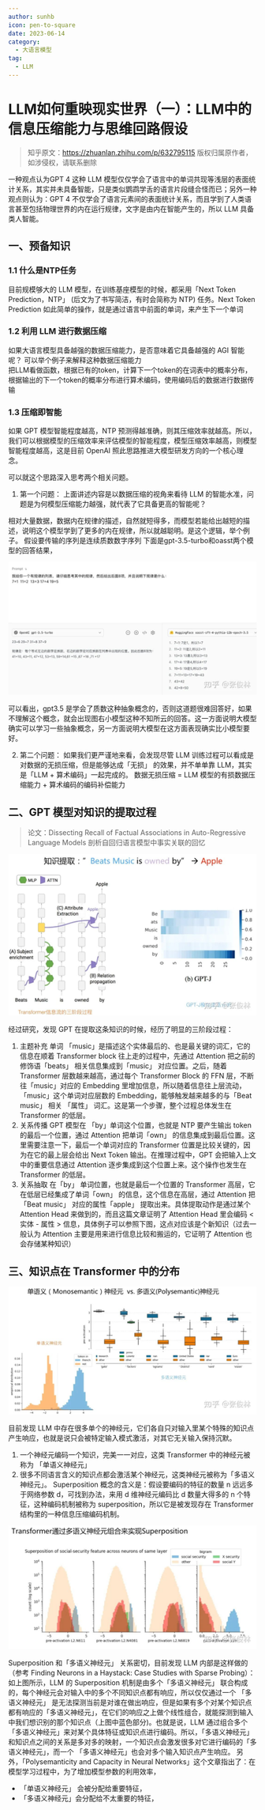 ```yaml
---
author: sunhb
icon: pen-to-square
date: 2023-06-14
category:
  - 大语言模型
tag:
  - LLM
---
```


# LLM如何重映现实世界（一）：LLM中的信息压缩能力与思维回路假设

>知乎原文：https://zhuanlan.zhihu.com/p/632795115
>版权归属原作者，如涉侵权，请联系删除

 一种观点认为GPT 4 这种 LLM 模型仅仅学会了语言中的单词共现等浅层的表面统计关系，其实并未具备智能，只是类似鹦鹉学舌的语言片段缝合怪而已；另外一种观点则认为：GPT 4 不仅学会了语言元素间的表面统计关系，而且学到了人类语言甚至包括物理世界的内在运行规律，文字是由内在智能产生的，所以 LLM 具备类人智能。

## 一、预备知识

### 1.1 什么是NTP任务

目前规模够大的 LLM 模型，在训练基座模型的时候，都采用「Next Token Prediction，NTP」 (后文为了书写简洁，有时会简称为 NTP) 任务。Next Token Prediction 如此简单的操作，就是通过语言中前面的单词，来产生下一个单词

### 1.2 利用 LLM 进行数据压缩

如果大语言模型具备越强的数据压缩能力，是否意味着它具备越强的 AGI 智能呢？
可以举个例子来解释这种数据压缩能力	
把LLM看做函数，根据已有的token，计算下一个token的在词表中的概率分布，根据输出的下一个token的概率分布进行算术编码，使用编码后的数据进行数据传输

### 1.3 压缩即智能

如果 GPT 模型智能程度越高，NTP 预测得越准确，则其压缩效率就越高。所以，我们可以根据模型的压缩效率来评估模型的智能程度，模型压缩效率越高，则模型智能程度越高，这是目前 OpenAI 照此思路推进大模型研发方向的一个核心理念。

可以就这个思路深入思考两个相关问题。
1. 第一个问题：
上面讲述内容是以数据压缩的视角来看待 LLM 的智能水准，问题是为何模型压缩能力越强，就代表了它具备更高的智能呢？

相对大量数据，数据内在规律的描述，自然就短得多，而模型若能给出越短的描述，说明这个模型学到了更多的内在规律，所以就越聪明。是这个逻辑，举个例子。
假设要传输的序列是连续质数数字序列
下面是gpt-3.5-turbo和oasst两个模型的回答结果，

![](/assets/images/posts/2023-6/ntp_image1.png)

可以看出，gpt3.5 是学会了质数这种抽象概念的，否则这道题很难回答好，如果不理解这个概念，就会出现图右小模型这种不知所云的回答。这一方面说明大模型确实可以学习一些抽象概念，另一方面说明大模型在这方面表现确实比小模型要好。

2. 第二个问题：
如果我们更严谨地来看，会发现尽管 LLM 训练过程可以看成是对数据的无损压缩，但是能够达成「无损」 的效果，并不单单靠 LLM，其实是「LLM + 算术编码」一起完成的。
数据无损压缩 = LLM 模型的有损数据压缩能力 + 算术编码的编码补偿能力

## 二、GPT 模型对知识的提取过程

>论文：Dissecting Recall of Factual Associations in Auto-Regressive Language Models
>剖析自回归语言模型中事实关联的回忆

![](/assets/images/posts/2023-6/ntp_image2.png)

经过研究，发现 GPT 在提取这条知识的时候，经历了明显的三阶段过程：
1. 主题补充
单词 「music」是描述这个实体最后的、也是最关键的词汇，它的信息在顺着 Transformer block 往上走的过程中，先通过 Attention 把之前的修饰语「beats」 相关信息集成到「music」 对应位置。之后，随着 Transformer 层数越来越高，通过每个 Transformer Block 的 FFN 层，不断往「music」对应的 Embedding 里增加信息，所以随着信息往上层流动，「music」这个单词对应层数的 Embedding，能够触发越来越多的与「Beat music」 相关 「属性」 词汇。这是第一个步骤，整个过程总体发生在 Transformer 的低层。
2. 关系传播
GPT 模型在 「by」单词这个位置，也就是 NTP 要产生输出 token 的最后一个位置，通过 Attention 把单词「own」  的信息集成到最后位置。这里需要注意一下，最后一个单词对应的 Transformer 位置是比较关键的，因为在它的最上层会给出 Next Token 输出。在推理过程中，GPT 会把输入上文中的重要信息通过 Attention 逐步集成到这个位置上来。这个操作也发生在 Transformer 的低层。
3. 关系抽取
在「by」 单词位置，也就是最后一个位置的 Transformer 高层，它在低层已经集成了单词「own」 的信息，这个信息在高层，通过 Attention 把「Beat music」 对应的属性「apple」 提取出来。具体提取动作是通过某个 Attention Head 来做到的，而且这篇文章证明了 Attention Head 里会编码 < 实体 - 属性 > 信息，具体例子可以参照下图，这点对应该是个新知识（过去一般认为 Attention 主要是用来进行信息比较和搬运的，它证明了 Attention 也会存储某种知识）

## 三、知识点在 Transformer 中的分布

![图片](/assets/images/posts/2023-6/ntp_image3.png "单语义神经元与多语义神经元")

目前发现 LLM 中存在很多单个的神经元，它们各自只对输入里某个特殊的知识点产生响应，也就是说只会被特定输入模式激活，对其它无关输入保持沉默。

1. 一个神经元编码一个知识，完美一一对应，这类 Transformer 中的神经元被称为 「单语义神经元」
2. 很多不同语言含义的知识点都会激活某个神经元，这类神经元被称为「多语义神经元」。
Superposition 概念的含义是：假设要编码的特征的数量 n 远远多于网络参数 d，可找到办法，来用 d 维神经元编码比 d 数量大得多的 n 个特征，这种编码机制被称为 superposition，所以它是被发现存在 Transformer 结构里的一种信息压缩编码机制。

![图片](/assets/images/posts/2023-6/ntp_image4.png  "重叠编码")

Superposition 和「多语义神经元」 关系密切，目前发现 LLM 内部是这样做的（参考 Finding Neurons in a Haystack: Case Studies with Sparse Probing）：如上图所示，LLM 的 Superposition 机制是由多个「多语义神经元」 联合构成的，每个神经元会对输入中的多个不同知识点都有响应，所以仅仅通过一个 「多语义神经元」 是无法探测当前是对谁在做出响应，但是如果有多个对某个知识点都有响应的「多语义神经元」，在它们的响应之上做个线性组合，就能探测到输入中我们想识别的那个知识点（上图中蓝色部分)。也就是说，LLM 通过组合多个「多语义神经元」来对某个具体特征或知识点进行编码。所以，「多语义神经元」和知识点之间的关系是多对多的映射，一个知识点会激发很多对它进行编码的「多语义神经元」，而一个 「多语义神经元」也会对多个输入知识点产生响应。
另外，「Polysemanticity and Capacity in Neural Networks」这个文章指出了：在模型学习过程中，为了增加模型参数的利用效率，
- 「单语义神经元」 会被分配给重要特征，
- 「多语义神经元」会分配给不太重要的特征，
